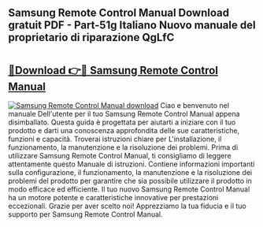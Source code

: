 ## Samsung Remote Control Manual Download gratuit PDF - Part-51g Italiano Nuovo manuale del proprietario di riparazione QgLfC

# <h2><a href="http://dfgwpox.blite.top/?on=Samsung+Remote+Control+Manual">🔗Download 👉🔴 Samsung Remote Control Manual</a></h2>

[![Samsung Remote Control Manual download](https://i.imgur.com/lujVjoI.png)](http://dfgwpox.blite.top/?on=Samsung+Remote+Control+Manual)
Ciao e benvenuto nel manuale Dell'utente per il tuo Samsung Remote Control Manual appena disimballato. Questa guida è progettata per aiutarti a iniziare con il tuo prodotto e darti una conoscenza approfondita delle sue caratteristiche, funzioni e capacità. Troverai istruzioni chiare per L'installazione, il funzionamento, la manutenzione e la risoluzione dei problemi. Prima di utilizzare Samsung Remote Control Manual, ti consigliamo di leggere attentamente questo Manuale di istruzioni. Contiene informazioni importanti sulla configurazione, il funzionamento, la manutenzione e la risoluzione dei problemi del prodotto per garantire che sia possibile utilizzare il prodotto in modo efficace ed efficiente. Il tuo nuovo Samsung Remote Control Manual ha un motore potente e caratteristiche innovative per prestazioni eccezionali. Grazie per aver scelto noi! Apprezziamo la tua fiducia e il tuo supporto per Samsung Remote Control Manual.
